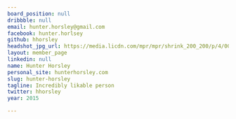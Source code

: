 ```yaml
---
board_position: null
dribbble: null
email: hunter.horsley@gmail.com
facebook: hunter.horlsey
github: hhorsley
headshot_jpg_url: https://media.licdn.com/mpr/mpr/shrink_200_200/p/4/000/167/366/36650ef.jpg
layout: member_page
linkedin: null
name: Hunter Horsley
personal_site: hunterhorsley.com
slug: hunter-horsley
tagline: Incredibly likable person
twitter: hhorsley
year: 2015

---
```

